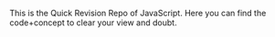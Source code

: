 This is the Quick Revision Repo of JavaScript.
Here you can find the code+concept to clear your view and doubt.
